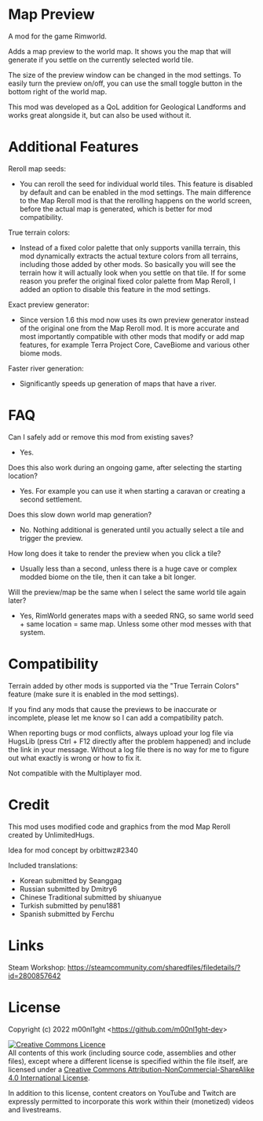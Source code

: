 
# Map Preview

A mod for the game Rimworld.

Adds a map preview to the world map.
It shows you the map that will generate if you settle on the currently selected world tile.

The size of the preview window can be changed in the mod settings. To easily turn the preview on/off, you can use the small toggle button in the bottom right of the world map.

This mod was developed as a QoL addition for Geological Landforms and works great alongside it, but can also be used without it.


# Additional Features

Reroll map seeds:
- You can reroll the seed for individual world tiles. This feature is disabled by default and can be enabled in the mod settings. The main difference to the Map Reroll mod is that the rerolling happens on the world screen, before the actual map is generated, which is better for mod compatibility.

True terrain colors:
- Instead of a fixed color palette that only supports vanilla terrain, this mod dynamically extracts the actual texture colors from all terrains, including those added by other mods. So basically you will see the terrain how it will actually look when you settle on that tile. If for some reason you prefer the original fixed color palette from Map Reroll, I added an option to disable this feature in the mod settings.

Exact preview generator:
- Since version 1.6 this mod now uses its own preview generator instead of the original one from the Map Reroll mod. It is more accurate and most importantly compatible with other mods that modify or add map features, for example Terra Project Core, CaveBiome and various other biome mods.

Faster river generation:
- Significantly speeds up generation of maps that have a river.


# FAQ

Can I safely add or remove this mod from existing saves?
- Yes.

Does this also work during an ongoing game, after selecting the starting location?
- Yes. For example you can use it when starting a caravan or creating a second settlement.

Does this slow down world map generation?
- No. Nothing additional is generated until you actually select a tile and trigger the preview.

How long does it take to render the preview when you click a tile?
- Usually less than a second, unless there is a huge cave or complex modded biome on the tile, then it can take a bit longer.

Will the preview/map be the same when I select the same world tile again later?
- Yes, RimWorld generates maps with a seeded RNG, so same world seed + same location = same map. Unless some other mod messes with that system.


# Compatibility

Terrain added by other mods is supported via the "True Terrain Colors" feature (make sure it is enabled in the mod settings).

If you find any mods that cause the previews to be inaccurate or incomplete, please let me know so I can add a compatibility patch.

When reporting bugs or mod conflicts, always upload your log file via HugsLib (press Ctrl + F12 directly after the problem happened) and include the link in your message. Without a log file there is no way for me to figure out what exactly is wrong or how to fix it.

Not compatible with the Multiplayer mod.


# Credit

This mod uses modified code and graphics from the mod Map Reroll created by UnlimitedHugs.

Idea for mod concept by orbittwz#2340

Included translations:
- Korean submitted by Seanggag
- Russian submitted by Dmitry6
- Chinese Traditional submitted by shiuanyue
- Turkish submitted by penu1881
- Spanish submitted by Ferchu


# Links

Steam Workshop:
https://steamcommunity.com/sharedfiles/filedetails/?id=2800857642


# License

Copyright (c) 2022 m00nl1ght <<https://github.com/m00nl1ght-dev>>

<a rel="license" href="http://creativecommons.org/licenses/by-nc-sa/4.0/"><img alt="Creative Commons Licence" style="border-width:0" src="https://i.creativecommons.org/l/by-nc-sa/4.0/88x31.png" /></a><br />All contents of this work (including source code, assemblies and other files), except where a different license is specified within the file itself, are licensed under a <a rel="license" href="http://creativecommons.org/licenses/by-nc-sa/4.0/">Creative Commons Attribution-NonCommercial-ShareAlike 4.0 International License</a>.

In addition to this license, content creators on YouTube and Twitch are expressly permitted to incorporate this work within their (monetized) videos and livestreams.
